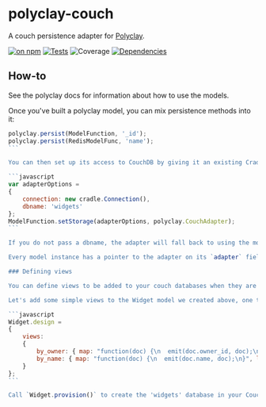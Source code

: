 polyclay-couch
==============

A couch persistence adapter for [Polyclay](https://github.com/ceejbot/polyclay).

[![on npm](http://img.shields.io/npm/v/numbat-emitter.svg?style=flat)](https://www.npmjs.org/package/polyclay-couch)  [![Tests](http://img.shields.io/travis/ceejbot/polyclay-couch.svg?style=flat)](http://travis-ci.org/ceejbot/polyclay-couch) ![Coverage](http://img.shields.io/badge/coverage-99%25-green.svg?style=flat) [![Dependencies](http://img.shields.io/david/ceejbot/polyclay-couch.svg?style=flat)](https://david-dm.org/ceejbot/polyclay-couch)

## How-to

See the polyclay docs for information about how to use the models.

Once you've built a polyclay model, you can mix persistence methods into it:

````javascript
polyclay.persist(ModelFunction, '_id');
polyclay.persist(RedisModelFunc, 'name');
```

You can then set up its access to CouchDB by giving it an existing Cradle connection object plus the name of the database where this model should store its objects. The couch adapter wants two fields in its options hash: a cradle connection and a database name. For instance:

```javascript
var adapterOptions =
{
    connection: new cradle.Connection(),
    dbname: 'widgets'
};
ModelFunction.setStorage(adapterOptions, polyclay.CouchAdapter);
```

If you do not pass a dbname, the adapter will fall back to using the model's `plural`. This is often the expected name for a database.

Every model instance has a pointer to the adapter on its `adapter` field. The adapter in turn gives you access to the cradle connection on `obj.adapter.connection` and the database on `obj.adapter.db`.

### Defining views

You can define views to be added to your couch databases when they are created.  Add a `design` field to your constructor function directly.

Let's add some simple views to the Widget model we created above, one to fetch widgets by owner and one to fetch them by name.

```javascript
Widget.design =
{
    views:
    {
        by_owner: { map: "function(doc) {\n  emit(doc.owner_id, doc);\n}", language: "javascript" },
        by_name: { map: "function(doc) {\n  emit(doc.name, doc);\n}", language: "javascript" }
    }
};
```

Call `Widget.provision()` to create the 'widgets' database in your CouchDB instance. It will have a design document named "_design/widgets" with the two views above defined. The provision method nothing for Redis- or LevelUP-backed models.
